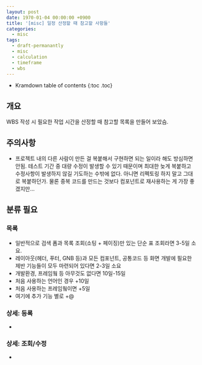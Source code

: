 ```yaml
---
layout: post
date: 1970-01-04 00:00:00 +0900
title: '[misc] 일정 산정할 때 참고할 사항들'
categories:
  - misc
tags:
  - draft-permanantly
  - misc
  - calculation
  - timeframe
  - wbs
---
```


* Kramdown table of contents
{:toc .toc}


## 개요

WBS 작성 시 필요한 작업 시간을 산정할 때 참고할 목록을 만들어 보았슴.


## 주의사항

- 프로젝트 내의 다른 사람이 만든 걸 복붙해서 구현하면 되는 일이라 해도 방심하면 안됨. 테스트 기간 중 대량 수정이 발생할 수 있기 때문이며 최대한 늦게 복붙하고 수정사항이 발생하지 않길 기도하는 수밖에 없다. 아니면 리펙토링 하지 말고 그대로 복붙하던가. 물론 중복 코드를 만드는 것보다 컴포넌트로 재사용하는 게 가장 좋겠지만...


## 분류 필요

### 목록

- 일반적으로 검색 폼과 목록 조회(소팅 + 페이징)만 있는 단순 표 조회라면 3-5일 소요. 
- 레이아웃(헤더, 푸터, GNB 등)과 모든 컴포넌트, 공통코드 등 화면 개발에 필요한 제반 기능들이 모두 마련되어 있다면 2-3일 소요
- 개발환경, 프레임웤 등 아무것도 없다면 10일-15일
- 처음 사용하는 언어인 경우 +10일
- 처음 사용하는 프레임웤이면 +5일
- 여기에 추가 기능 별로 +@

### 상세: 등록

-

### 상세: 조회/수정

-

